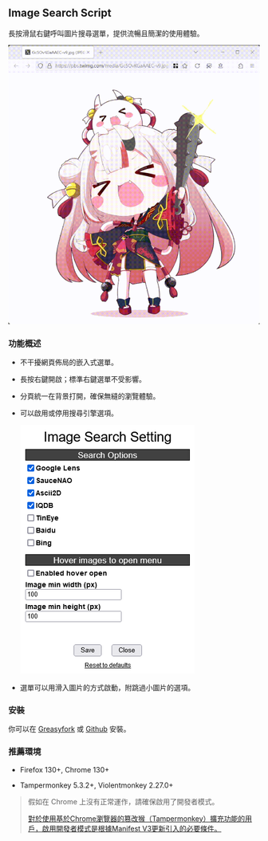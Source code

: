 ## Image Search Script

長按滑鼠右鍵呼叫圖片搜尋選單，提供流暢且簡潔的使用體驗。

![](/dist/demo.gif)

### 功能概述

- 不干擾網頁佈局的嵌入式選單。

- 長按右鍵開啟；標準右鍵選單不受影響。

- 分頁統一在背景打開，確保無縫的瀏覽體驗。

- 可以啟用或停用搜尋引擎選項。

    ![Image Search Setting](/dist/setting.png)

- 選單可以用滑入圖片的方式啟動，附跳過小圖片的選項。

### 安裝

你可以在 [Greasyfork](https://greasyfork.org/en/scripts/387969) 或 [Github](https://github.com/Pixmi/twitter-plus) 安裝。

### 推薦環境

* Firefox 130+, Chrome 130+

* Tampermonkey 5.3.2+, Violentmonkey 2.27.0+

> 假如在 Chrome 上沒有正常運作，請確保啟用了開發者模式。
>
> [對於使用基於Chrome瀏覽器的篡改猴（Tampermonkey）擴充功能的用戶，啟用開發者模式是根據Manifest V3更新引入的必要條件。](https://www.tampermonkey.net/faq.php?locale=zh#Q209)
